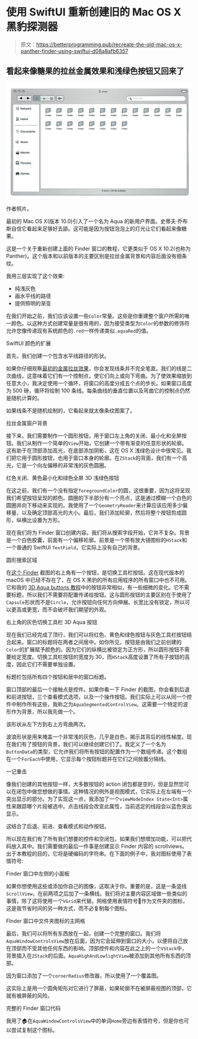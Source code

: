# 使用 SwiftUI 重新创建旧的 Mac OS X 黑豹探测器

> 原文：<https://betterprogramming.pub/recreate-the-old-mac-os-x-panther-finder-using-swiftui-d08a8afb6357>

## 看起来像糖果的拉丝金属效果和浅绿色按钮又回来了

![](img/debd252890eb992745b29207b6987145.png)

作者照片。

最初的 Mac OS X(版本 10.0)引入了一个名为 Aqua 的新用户界面。史蒂夫·乔布斯自信它看起来足够好去舔。这可能是因为按钮泡泡上的灯光让它们看起来像糖果。

这是一个关于重新创建上面的 Finder 窗口的教程，它更类似于 OS X 10.2(也称为 Panther)。这个版本和以前版本的主要区别是拉丝金属背景和内容后面没有细条纹。

我用三层实现了这个效果:

*   纯浅灰色
*   画水平线的路径
*   提供照明的渐变

在我们开始之前，我们应该设置一些`Color`常量。这些是你重建整个窗户所需的唯一颜色。以这种方式创建常量是很有用的，因为接受类型为`Color`的参数的修饰符允许您像传递现有系统颜色的`.red`一样传递类似`.aquaRed`的值。

SwiftUI 颜色的扩展

首先，我们创建一个包含水平线路径的形状。

如果你仔细观察[最初的金属拉丝效果](https://guidebookgallery.org/pics/gui/system/managers/filemanager/macosx103-1-1.png)，你会发现线条并不完全笔直。我们的线是二次曲线，这意味着它们有一个控制点，使它们向上或向下弯曲。为了使效果缩放到任意大小，我决定使用一个循环，将窗口的高度分成五个点的步长。如果窗口高度为 500 磅，循环将绘制 100 条线。每条曲线的垂直位置以及弯曲它的控制点仍然是随机计算的。

如果线条不是随机绘制的，它看起来就太像条纹图案了。

拉丝金属窗户背景

接下来，我们需要制作一个圆形按钮，用于窗口左上角的关闭、最小化和全屏按钮。我们从制作一个简单的`View`开始，它创建一个带有渐变的任意形状的轮廓。这有助于在顶部添加高光，在底部添加阴影，这在 OS X 浅绿色设计中很常见。我们把它用于圆形按钮，也用于窗口本身的轮廓。在`ZStack`的背面，我们有一个高光，它是一个向左偏移的非常浅的灰色圆圈。

红色关闭、黄色最小化和绿色全屏 3D 浅绿色按钮

在这之前，我们有一个没有指定`foregroundColor`的圆，这很重要，因为这将呈现我们希望按钮呈现的颜色。圆圈的下半部分有一个亮点，这是通过模糊一个白色的圆圈并向下移动来实现的。我使用了一个`GeometryReader`来计算应该应用多少偏移量，以及确定顶部高光的大小。最后，我们添加轮廓，然后将整个按钮剪成圆形，纵横比设置为方形。

现在我们将为 Finder 窗口创建内容。我们将从搜索字段开始，它并不复杂。背景是一个白色胶囊，前面有一个偏移轮廓。前景是一个带有放大镜图标的`HStack`和一个普通的 SwiftUI `TextField`，它实际上没有自己的背景。

圆形搜索区域

在[这个 Finder](https://guidebookgallery.org/pics/gui/system/managers/filemanager/macosx103-1-1.png) 截图的右上角有一个按钮，是切换工具栏按钮。这在现代版本的 macOS 中已经不存在了，在 OS X 黑豹的所有应用程序的所有窗口中也不可用。它和我的 [3D Aqua buttons 教程](https://typesafely.substack.com/p/recreate-the-3d-aqua-buttons-from)中的按钮非常相似，有一些细微的变化。它不需要标题，所以我们不需要将配置传递给按钮。这与圆形按钮的主要区别在于使用了`Capsule`形状而不是`Circle`，允许按钮向任何方向伸展。长宽比没有锁定，所以可以更高或更宽，而不会破坏我们期望的外观。

右上角的灰色切换工具栏 3D Aqua 按钮

现在我们已经完成了顶行，我们可以将红色、黄色和绿色按钮与灰色工具栏按钮结合起来。窗口的标题将在两者之间居中。如你所见，按钮是由我们之前创建的`Color`的扩展赋予颜色的。因为它们的纵横比被锁定为正方形，所以圆形按钮不需要给定宽度。切换工具栏按钮的宽度为 30，而`HStack`高度设置了所有子按钮的高度，因此它们不需要单独设置。

标题栏包括所有四个按钮和居中的窗口标题。

窗口顶部的最后一个接触点是控件。如果你看一下 Finder 的截图，你会看到后退和前进按钮，三个查看模式选项，以及一个操作按钮。我们实际上可以从同一个控件中制作所有这些，我称之为`AquaSegmentedControlView`。这需要一个特定的波形作为背景，所以我先做一个。

该形状从左下方到右上方弯曲两次。

波浪形状是用来掩盖一个非常浅的灰色，几乎是白色，揭示其背后的线性梯度。现在我们有了按钮的背景，我们可以继续创建它们了。我定义了一个名为`ButtonData`的类型，它允许我们将所有按钮的配置作为一个数组传递。这个数组在一个`ForEach`中使用，它显示每个按钮标题并在它们之间放置分隔线。

一记重击

像我们创建的其他按钮一样，大多数按钮的 action 闭包都是空的，但是显然您可以在闭包中做您想做的事情。这种情况的例外是视图模式，它实际上在左端有一个突出显示的部分。为了实现这一点，我添加了一个`viewModeIndex State<Int>`属性来跟踪哪个片段被选中。点击线段会改变此属性，当前选定的线段会以蓝色突出显示。

这结合了后退、前进、查看模式和动作按钮。

所以现在我们有了所有我们想要的控件和空闭包，如果我们想增加功能，可以把代码放入其中。我们需要做的最后一件事是创建显示 Finder 内容的 scrollviews。出于本教程的目的，它将是硬编码的字符串。在下面的例子中，我对图标使用了表情符号:

Finder 窗口中左侧的小面板

如果你想使用这些或添加你自己的图像，这取决于你。重要的是，这是一条竖线`ScrollView`，在前两项之后加了一条横线。我们将对主要内容区域做一些类似的事情，除了这将使用一个`VGrid`来代替。网格使用表情符号📁作为文件夹的图标，这是我节省时间的另一种方式，而不必复制每个图标。

FInder 窗口中文件夹图标的主网格

最后，我们可以将所有东西放在一起，创建一个完整的窗口。我们将`AquaWindowControlsView`放在后面，因为它会延伸到窗口的大小，以便将自己放在顶部而不受其他任何东西的影响。顶部控件和内容在此之上的一个`VStack`中，背景插入在`ZStack`的后面。`AquaHighAndLowlightView`被添加到其他所有东西的顶部。

因为窗口添加了一个`cornerRadius`修改器，所以使用了一个覆盖图。

这实际上是用一个圆角矩形对它进行了屏蔽，如果轮廓不在被屏蔽视图的顶部，它就有被屏蔽的风险。

完整的 Finder 窗口代码

我用了🏠在`AquaWindowControlsView`中的单词`Home`旁边有表情符号，但是你也可以尝试复制这个图标。